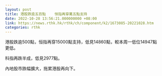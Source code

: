 ```yaml
---
layout: post
title: 港股跌逾五百點    恒指再穿萬五點支持
date: 2022-10-28 13:56:21.000000000 +08:00
link: https://news.rthk.hk/rthk/ch/component/k2/1673085-20221028.htm
categories: rthk
---
```


港股跌逾500點，恒指再穿15000點支持，低見14860點，較本周一低位14947點更低。

科指再跌半成，低見2977點。

內地股市跌幅擴大，拖累港股再向下。
